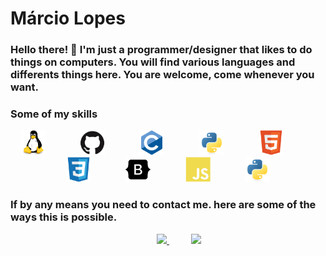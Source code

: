 
<h1> Márcio Lopes </h1>

### Hello there! 👋 I'm just a programmer/designer that likes to do things on computers. You will find various languages and differents things here. You are welcome, come whenever you want.


### Some of my skills

<p align="center">
    <img height="40" src="https://raw.githubusercontent.com/devicons/devicon/master/icons/linux/linux-original.svg">
    &nbsp;&nbsp;&nbsp;&nbsp;&nbsp;&nbsp;&nbsp;&nbsp;&nbsp;&nbsp;&nbsp;&nbsp;
    <img height="40" src="https://raw.githubusercontent.com/devicons/devicon/master/icons/github/github-original.svg">
    &nbsp;&nbsp;&nbsp;&nbsp;&nbsp;&nbsp;&nbsp;&nbsp;&nbsp;&nbsp;&nbsp;&nbsp;
    <img height="40" src="https://raw.githubusercontent.com/devicons/devicon/master/icons/c/c-original.svg">
    &nbsp;&nbsp;&nbsp;&nbsp;&nbsp;&nbsp;&nbsp;&nbsp;&nbsp;&nbsp;&nbsp;&nbsp;
    <img height="40" src="https://raw.githubusercontent.com/devicons/devicon/master/icons/python/python-original.svg">
    &nbsp;&nbsp;&nbsp;&nbsp;&nbsp;&nbsp;&nbsp;&nbsp;&nbsp;&nbsp;&nbsp;&nbsp;
    <img height="40" src="https://raw.githubusercontent.com/devicons/devicon/master/icons/html5/html5-original.svg">
    &nbsp;&nbsp;&nbsp;&nbsp;&nbsp;&nbsp;&nbsp;&nbsp;&nbsp;&nbsp;&nbsp;&nbsp;
    <img height="40" src="https://raw.githubusercontent.com/devicons/devicon/master/icons/css3/css3-original.svg">
    &nbsp;&nbsp;&nbsp;&nbsp;&nbsp;&nbsp;&nbsp;&nbsp;&nbsp;&nbsp;&nbsp;&nbsp;
    <img height="40" src="https://raw.githubusercontent.com/devicons/devicon/master/icons/bootstrap/bootstrap-plain.svg">
    &nbsp;&nbsp;&nbsp;&nbsp;&nbsp;&nbsp;&nbsp;&nbsp;&nbsp;&nbsp;&nbsp;&nbsp;
    <img height="40" src="https://raw.githubusercontent.com/devicons/devicon/master/icons/javascript/javascript-plain.svg">
    &nbsp;&nbsp;&nbsp;&nbsp;&nbsp;&nbsp;&nbsp;&nbsp;&nbsp;&nbsp;&nbsp;&nbsp;
    <img height="40" src="https://raw.githubusercontent.com/devicons/devicon/master/icons/python/python-original.svg"> 
</p>

### If by any means you need to contact me. here are some of the ways this is possible.

<p align="center">
    &nbsp;&nbsp;&nbsp;&nbsp;&nbsp;&nbsp;&nbsp;&nbsp;
    <a href="mailto:marcioadrianolopesjunior@gmail.com">
        <img src="https://img.shields.io/badge/gmail-D14836?&style=for-the-badge&logo=gmail&logoColor=white&link=mailto:marcioadrianolopesjunior@gmail.com">
    </a>
    &nbsp;&nbsp;&nbsp;&nbsp;&nbsp;&nbsp;&nbsp;&nbsp;
    <a href="https://www.facebook.com/aeroporto.64">
        <img src="https://img.shields.io/badge/facebook-%231877F2.svg?&style=for-the-badge&logo=facebook&logoColor=white&link=https://www.facebook.com/aeroporto.64">
</p>

